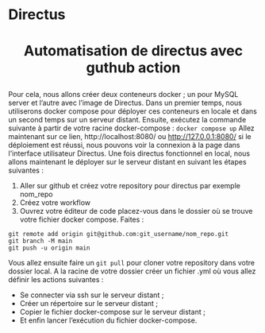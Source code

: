 # Directus

# <p align="center">Automatisation de directus avec guthub action</p>

Pour cela, nous allons créer deux conteneurs docker ; un pour MySQL server et l’autre avec l’image de Directus.
Dans un premier temps, nous utiliserons docker compose pour déployer ces conteneurs en locale et dans un second temps sur un serveur distant.
Ensuite, exécutez la commande suivante à partir de votre racine docker-compose :
 ``docker compose up``
 Allez maintenant sur ce lien, http://localhost:8080/ ou http://127.0.0.1:8080/  si le déploiement est réussi, nous pouvons voir la connexion à la page dans l'interface utilisateur Directus.
Une fois directus fonctionnel en local, nous allons maintenant le déployer sur le serveur distant en suivant les étapes suivantes :
1. Aller sur github et créez votre repository pour directus par exemple nom_repo
2. Créez votre workflow
3. Ouvrez votre éditeur de code placez-vous dans le dossier où se trouve votre fichier docker compose. Faites :
```
git remote add origin git@github.com:git_username/nom_repo.git
git branch -M main
git push -u origin main
```
Vous allez ensuite faire un `git pull` pour cloner votre repository dans votre dossier local. A la racine de votre dossier créer un fichier .yml où vous allez définir les actions suivantes :
- Se connecter via ssh sur le serveur distant ;
- Créer un répertoire sur le serveur distant ;
- Copier le fichier docker-compose sur le serveur distant ;
- Et enfin lancer l’exécution du fichier docker-compose.